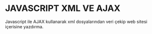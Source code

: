 # JAVASCRIPT XML VE AJAX

Javascript ile AJAX kullanarak xml dosyalarından veri çekip web
sitesi içerisine yazdırma.
